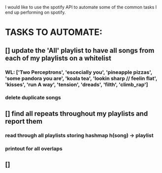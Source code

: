 I would like to use the spotify API to automate some of the common tasks I end up performing on spotify.


# TASKS TO AUTOMATE:

## [] update the 'All' playlist to have all songs from each of my playlists on a whitelist
### WL: ['Two Perceptrons', 'escecially you', 'pineapple pizzas', 'some pandora you are', 'koala tea', 'lookin sharp // feelin flat', 'kisses', 'run A way', 'tension', 'dreads', 'filth', 'climb_rap']
### delete duplicate songs

## [] find all repeats throughout my playlists and report them
### read through all playlists storing hashmap h(song) -> playlist
### printout for all overlaps


## [] 
